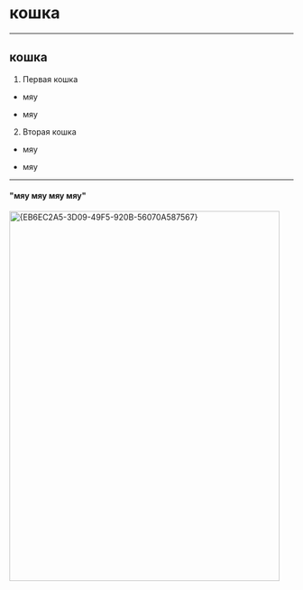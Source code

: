 # кошка
----

## кошка

1. Первая кошка
* мяу
+ мяу
2. Вторая кошка
* мяу
+ мяу
---
#### "мяу мяу мяу мяу"

<img width="479" height="655" alt="{EB6EC2A5-3D09-49F5-920B-56070A587567}" src="https://github.com/user-attachments/assets/68eeb3db-900c-42a2-a1fb-ea8a8b3b6914" />
